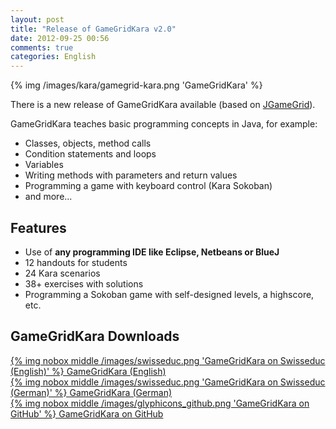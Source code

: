 ```yaml
---
layout: post
title: "Release of GameGridKara v2.0"
date: 2012-09-25 00:56
comments: true
categories: English
---
```

{% img /images/kara/gamegrid-kara.png 'GameGridKara' %} 

There is a new release of GameGridKara available (based on [JGameGrid](http://www.aplu.ch/home/apluhomex.jsp?site=45)).

GameGridKara teaches basic programming concepts in Java, for example:

* Classes, objects, method calls
* Condition statements and loops
* Variables
* Writing methods with parameters and return values
* Programming a game with keyboard control (Kara Sokoban)
* and more...

## Features ##
* Use of **any programming IDE like Eclipse, Netbeans or BlueJ**
* 12 handouts for students
* 24 Kara scenarios
* 38+ exercises with solutions
* Programming a Sokoban game with self-designed levels, a highscore, etc.

## GameGridKara Downloads ##
[{% img nobox middle /images/swisseduc.png 'GameGridKara on Swisseduc (English)' %} GameGridKara (English)](http://www.swisseduc.ch/informatik/karatojava/gamegridkara/gamegridkara-english.html)   
[{% img nobox middle /images/swisseduc.png 'GameGridKara on Swisseduc (German)' %} GameGridKara (German)](http://www.swisseduc.ch/informatik/karatojava/gamegridkara/index.html)   
[{% img nobox middle /images/glyphicons_github.png 'GameGridKara on GitHub' %} GameGridKara on GitHub](https://github.com/marcojakob/gamegrid-kara)